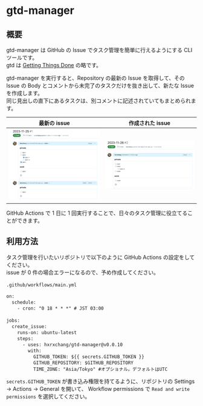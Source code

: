 # gtd-manager

## 概要

gtd-manager は GitHub の Issue でタスク管理を簡単に行えるようにする CLI ツールです。  
gtd は [Getting Things Done](https://asana.com/ja/resources/getting-things-done-gtd) の略です。

gtd-manager を実行すると、Repository の最新の Issue を取得して、その Issue の Body とコメントから未完了のタスクだけを抜き出して、新たな Issue を作成します。  
同じ見出しの直下にあるタスクは、別コメントに記述されていてもまとめられます。

| 最新の issue                                | 作成された issue                               |
| ------------------------------------------- | ---------------------------------------------- |
| ![最新のissue](./images/previous_issue.png) | ![作成されたissue](./images/created_issue.png) |

GitHub Actions で 1 日に 1 回実行することで、日々のタスク管理に役立てることができます。

## 利用方法

タスク管理を行いたいリポジトリで以下のように GitHub Actions の設定をしてください。  
issue が 0 件の場合エラーになるので、予め作成してください。

`.github/workflows/main.yml`

```yml:
on:
  schedule:
    - cron: "0 18 * * *" # JST 03:00

jobs:
  create_issue:
    runs-on: ubuntu-latest
    steps:
      - uses: hxrxchang/gtd-manager@v0.0.10
        with:
          GITHUB_TOKEN: ${{ secrets.GITHUB_TOKEN }}
          GITHUB_REPOSITORY: $GITHUB_REPOSITORY
          TIME_ZONE: "Asia/Tokyo" #オプショナル。デフォルトはUTC
```

`secrets.GITHUB_TOKEN` が書き込み権限を持てるように、リポジトリの Settings -> Actions -> General を開いて、 Workflow permissions で `Read and write permissions` を選択してください。
